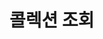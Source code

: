 #  콜렉션 조회

<api-endpoint openapi-path="../../openapi/api-docs (1).json" method="GET" endpoint="/v1/kollection/{kollectionId}"/>